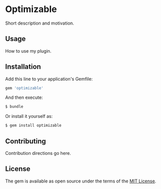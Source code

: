 # Optimizable
Short description and motivation.

## Usage
How to use my plugin.

## Installation
Add this line to your application's Gemfile:

```ruby
gem 'optimizable'
```

And then execute:
```bash
$ bundle
```

Or install it yourself as:
```bash
$ gem install optimizable
```

## Contributing
Contribution directions go here.

## License
The gem is available as open source under the terms of the [MIT License](http://opensource.org/licenses/MIT).
